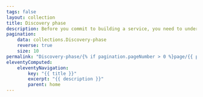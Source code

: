 ```yaml
---
tags: false
layout: collection
title: Discovery phase
description: Before you commit to building a service, you need to understand the problem that needs to be solved.
pagination:
    data: collections.Discovery-phase
    reverse: true
    size: 10
permalink: "Discovery-phase/{% if pagination.pageNumber > 0 %}page/{{ pagination.pageNumber + 1 }}{% endif %}/"
eleventyComputed:
    eleventyNavigation:
        key: "{{ title }}"
        excerpt: "{{ description }}"
        parent: home
---
```

    